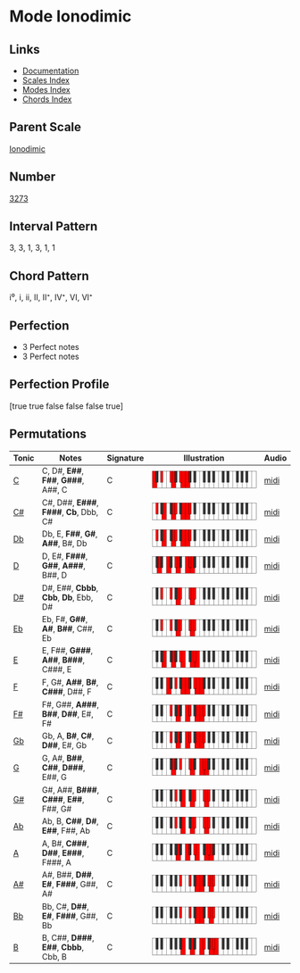 # Mode Ionodimic

## Links

- [Documentation](index.md)
- [Scales Index](Scales.md)
- [Modes Index](Modes.md)
- [Chords Index](Chords.md)

## Parent Scale

[Ionodimic](ScaleIonodimic.md)

## Number

[3273](https://ianring.com/musictheory/scales/3273)

## Interval Pattern

3, 3, 1, 3, 1, 1

## Chord Pattern

i⁰, i, ii, II, II⁺, IV⁺, VI, VI⁺

## Perfection

- 3 Perfect notes
- 3 Perfect notes

## Perfection Profile

[true true false false false true]

## Permutations

| Tonic | Notes | Signature | Illustration | Audio |
|-------|-------|-----------|--------------|-------|
| [C](ModeCNaturalIonodimic.md) | C, D#, **E##**, **F##**, **G###**, A##, C | C | ![CNaturalIonodimic](ModeCNaturalIonodimic.png) | [midi](https://github.com/edipermadi/music/blob/main/docs/ModeCNaturalIonodimic.mid?raw=true) |
| [C#](ModeCSharpIonodimic.md) | C#, D##, **E###**, **F###**, **Cb**, Dbb, C# | C | ![CSharpIonodimic](ModeCSharpIonodimic.png) | [midi](https://github.com/edipermadi/music/blob/main/docs/ModeCSharpIonodimic.mid?raw=true) |
| [Db](ModeDFlatIonodimic.md) | Db, E, **F##**, **G#**, **A##**, B#, Db | C | ![DFlatIonodimic](ModeDFlatIonodimic.png) | [midi](https://github.com/edipermadi/music/blob/main/docs/ModeDFlatIonodimic.mid?raw=true) |
| [D](ModeDNaturalIonodimic.md) | D, E#, **F###**, **G##**, **A###**, B##, D | C | ![DNaturalIonodimic](ModeDNaturalIonodimic.png) | [midi](https://github.com/edipermadi/music/blob/main/docs/ModeDNaturalIonodimic.mid?raw=true) |
| [D#](ModeDSharpIonodimic.md) | D#, E##, **Cbbb**, **Cbb**, **Db**, Ebb, D# | C | ![DSharpIonodimic](ModeDSharpIonodimic.png) | [midi](https://github.com/edipermadi/music/blob/main/docs/ModeDSharpIonodimic.mid?raw=true) |
| [Eb](ModeEFlatIonodimic.md) | Eb, F#, **G##**, **A#**, **B##**, C##, Eb | C | ![EFlatIonodimic](ModeEFlatIonodimic.png) | [midi](https://github.com/edipermadi/music/blob/main/docs/ModeEFlatIonodimic.mid?raw=true) |
| [E](ModeENaturalIonodimic.md) | E, F##, **G###**, **A##**, **B###**, C###, E | C | ![ENaturalIonodimic](ModeENaturalIonodimic.png) | [midi](https://github.com/edipermadi/music/blob/main/docs/ModeENaturalIonodimic.mid?raw=true) |
| [F](ModeFNaturalIonodimic.md) | F, G#, **A##**, **B#**, **C###**, D##, F | C | ![FNaturalIonodimic](ModeFNaturalIonodimic.png) | [midi](https://github.com/edipermadi/music/blob/main/docs/ModeFNaturalIonodimic.mid?raw=true) |
| [F#](ModeFSharpIonodimic.md) | F#, G##, **A###**, **B##**, **D##**, E#, F# | C | ![FSharpIonodimic](ModeFSharpIonodimic.png) | [midi](https://github.com/edipermadi/music/blob/main/docs/ModeFSharpIonodimic.mid?raw=true) |
| [Gb](ModeGFlatIonodimic.md) | Gb, A, **B#**, **C#**, **D##**, E#, Gb | C | ![GFlatIonodimic](ModeGFlatIonodimic.png) | [midi](https://github.com/edipermadi/music/blob/main/docs/ModeGFlatIonodimic.mid?raw=true) |
| [G](ModeGNaturalIonodimic.md) | G, A#, **B##**, **C##**, **D###**, E##, G | C | ![GNaturalIonodimic](ModeGNaturalIonodimic.png) | [midi](https://github.com/edipermadi/music/blob/main/docs/ModeGNaturalIonodimic.mid?raw=true) |
| [G#](ModeGSharpIonodimic.md) | G#, A##, **B###**, **C###**, **E##**, F##, G# | C | ![GSharpIonodimic](ModeGSharpIonodimic.png) | [midi](https://github.com/edipermadi/music/blob/main/docs/ModeGSharpIonodimic.mid?raw=true) |
| [Ab](ModeAFlatIonodimic.md) | Ab, B, **C##**, **D#**, **E##**, F##, Ab | C | ![AFlatIonodimic](ModeAFlatIonodimic.png) | [midi](https://github.com/edipermadi/music/blob/main/docs/ModeAFlatIonodimic.mid?raw=true) |
| [A](ModeANaturalIonodimic.md) | A, B#, **C###**, **D##**, **E###**, F###, A | C | ![ANaturalIonodimic](ModeANaturalIonodimic.png) | [midi](https://github.com/edipermadi/music/blob/main/docs/ModeANaturalIonodimic.mid?raw=true) |
| [A#](ModeASharpIonodimic.md) | A#, B##, **D##**, **E#**, **F###**, G##, A# | C | ![ASharpIonodimic](ModeASharpIonodimic.png) | [midi](https://github.com/edipermadi/music/blob/main/docs/ModeASharpIonodimic.mid?raw=true) |
| [Bb](ModeBFlatIonodimic.md) | Bb, C#, **D##**, **E#**, **F###**, G##, Bb | C | ![BFlatIonodimic](ModeBFlatIonodimic.png) | [midi](https://github.com/edipermadi/music/blob/main/docs/ModeBFlatIonodimic.mid?raw=true) |
| [B](ModeBNaturalIonodimic.md) | B, C##, **D###**, **E##**, **Cbbb**, Cbb, B | C | ![BNaturalIonodimic](ModeBNaturalIonodimic.png) | [midi](https://github.com/edipermadi/music/blob/main/docs/ModeBNaturalIonodimic.mid?raw=true) |
